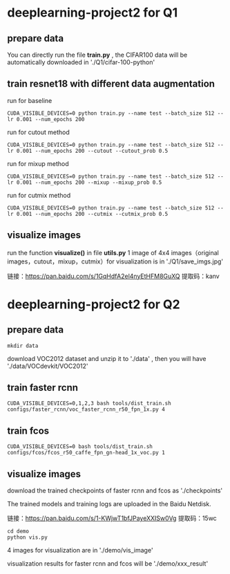 # deeplearning-project2 for Q1

## prepare data
You can directly run the file **train.py** , the CIFAR100 data will be automatically downloaded in './Q1/cifar-100-python'

## train resnet18 with different data augmentation
run for baseline
```
CUDA_VISIBLE_DEVICES=0 python train.py --name test --batch_size 512 --lr 0.001 --num_epochs 200
```
run for cutout method
```
CUDA_VISIBLE_DEVICES=0 python train.py --name test --batch_size 512 --lr 0.001 --num_epochs 200 --cutout --cutout_prob 0.5
```
run for mixup method
```
CUDA_VISIBLE_DEVICES=0 python train.py --name test --batch_size 512 --lr 0.001 --num_epochs 200 --mixup --mixup_prob 0.5
```
run for cutmix method
```
CUDA_VISIBLE_DEVICES=0 python train.py --name test --batch_size 512 --lr 0.001 --num_epochs 200 --cutmix --cutmix_prob 0.5
```
## visualize images
run the function **visualize()** in file **utils.py**
1 image of 4x4 images（original images，cutout，mixup，cutmix）for visualization is in './Q1/save_imgs.jpg'

链接：https://pan.baidu.com/s/1GqHdfA2el4nyEtHFM8GuXQ 
提取码：kanv

# deeplearning-project2 for Q2

## prepare data
```
mkdir data
```
download VOC2012 dataset and unzip it to './data' ,  then you will have './data/VOCdevkit/VOC2012'

## train faster rcnn
```
CUDA_VISIBLE_DEVICES=0,1,2,3 bash tools/dist_train.sh configs/faster_rcnn/voc_faster_rcnn_r50_fpn_1x.py 4
```

## train fcos
```
CUDA_VISIBLE_DEVICES=0 bash tools/dist_train.sh configs/fcos/fcos_r50_caffe_fpn_gn-head_1x_voc.py 1
```

## visualize images
download the trained checkpoints of faster rcnn and fcos as './checkpoints'

The trained models and training logs are uploaded in the Baidu Netdisk.

链接：https://pan.baidu.com/s/1-KWjwT1bfJPayeXXISw0Vg 
提取码：15wc
```
cd demo
python vis.py
```
4 images for visualization are in './demo/vis_image'

visualization results for faster rcnn and fcos will be './demo/xxx_result'
